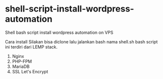 # shell-script-install-wordpress-automation
Shell bash script install wordpress automation on VPS

Cara install 
Silakan bisa diclone lalu jalankan bash nama shell.sh
bash script ini terdiri dari LEMP stack.
1. Nginx
2. PHP-FPM
3. MariaDB
4. SSL Let's Encrypt
